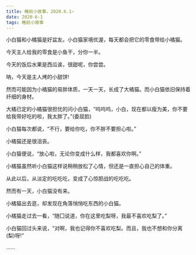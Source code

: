 ```yaml
---
title: 睡前小故事，2020.6.1~
date: 2020-6-1
tags: 睡前小故事
---
```


小白猫和小橘猫是好盆友。小白猫家境优渥，每天都会把它的零食带给小橘猫。

今天主人给我的零食是小鱼干，分你一半。<!-- more -->

今天的饭后水果是西瓜诶，很甜呢，你尝尝。

呐，今天是主人烤的小甜饼!

然而可能因为小橘猫的易胖体质，一天一天，长成了大橘猫。而小白猫依旧保持着纤细的身材。


大橘已定的小橘猫很担忧的问小白猫，“呜呜呜，小白，现在都以瘦为美，你不要给我带好吃的啦，我太胖了。”(委屈脸)

小白猫每次都说，“不行，要给你吃，你不胖不要担心啦。”

小橘猫还是很沮丧。

小白猫便说，“放心啦，无论你变成什么样，我都喜欢你啊。”

小橘猫虽然听小白猫这样说稍稍放松了心情，但还是一直担心自己的体重。

从此以后，从淡定的吃吃吃，变成了心惊胆战的吃吃吃。


然而有一天，小白猫没有来。

小橘猫出去逛，却发现在角落悄悄吃东西的小白猫。

小橘猫走过去一看，“随囗说道，你在这里吃梨呀，我最不喜欢吃梨了。”

小白猫回过头来说，“对啊，我也记得你不喜欢吃梨。而且，我也不想和你分离(梨)呀!”

......